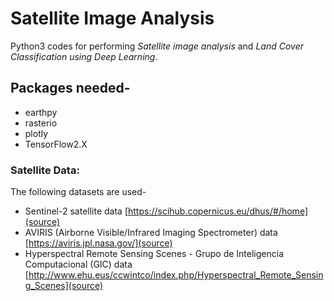 # Satellite Image Analysis

Python3 codes for performing _Satellite image analysis_ and _Land Cover Classification using Deep Learning_.


## Packages needed-

- earthpy
- rasterio
- plotly
- TensorFlow2.X


### Satellite Data:

The following datasets are used-

- Sentinel-2 satellite data [https://scihub.copernicus.eu/dhus/#/home](source)
- AVIRIS (Airborne Visible/Infrared Imaging Spectrometer) data [https://aviris.jpl.nasa.gov/](source)
-  Hyperspectral Remote Sensing Scenes - Grupo de Inteligencia Computacional (GIC) data [http://www.ehu.eus/ccwintco/index.php/Hyperspectral_Remote_Sensing_Scenes](source)

